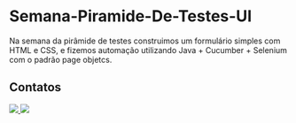 # Semana-Piramide-De-Testes-UI

Na semana da pirâmide de testes construimos um formulário simples com HTML e CSS, e fizemos automação utilizando Java + Cucumber + Selenium com o padrão page objetcs.


## Contatos

<a href="https://www.linkedin.com/in/larissa-flausino-49a942213/">
    <img src="https://img.shields.io/badge/linkedin-%230077B5.svg?style=for-the-badge&logo=linkedin&logoColor=white" />
     <a href = "mailto:larissaflausino05@gmail.com"><img src="https://img.shields.io/badge/-Gmail-%23333?style=for-the-badge&logo=gmail&logoColor=white" target="_blank">
  </a>